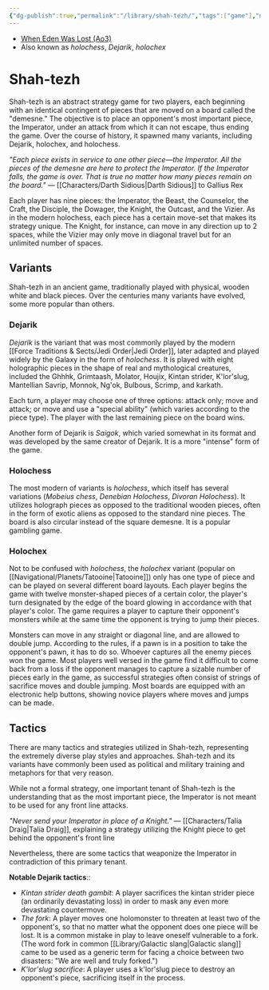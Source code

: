 ```yaml
---
{"dg-publish":true,"permalink":"/library/shah-tezh/","tags":["game"],"noteIcon":"saber1"}
---
```


- [When Eden Was Lost (Ao3)](https://archiveofourown.org/works/19334440)
- Also known as *holochess*, *Dejarik*, *holochex*
# Shah-tezh
Shah-tezh is an abstract strategy game for two players, each beginning with an identical contingent of pieces that are moved on a board called the "demesne." The objective is to place an opponent's most important piece, the Imperator, under an attack from which it can not escape, thus ending the game. Over the course of history, it spawned many variants, including Dejarik, holochex, and holochess.

*"Each piece exists in service to one other piece—the Imperator. All the pieces of the demesne are here to protect the Imperator. If the Imperator falls, the game is over. That is true no matter how many pieces remain on the board."* — [[Characters/Darth Sidious\|Darth Sidious]] to Gallius Rex

Each player has nine pieces: the Imperator, the Beast, the Counselor, the Craft, the Disciple, the Dowager, the Knight, the Outcast, and the Vizier. As in the modern holochess, each piece has a certain move-set that makes its strategy unique. The Knight, for instance, can move in any direction up to 2 spaces, while the Vizier may only move in diagonal travel but for an unlimited number of spaces.
## Variants 
Shah-tezh in an ancient game, traditionally played with physical, wooden white and black pieces. Over the centuries many variants have evolved, some more popular than others. 
### Dejarik 
*Dejarik* is the variant that was most commonly played by the modern [[Force Traditions & Sects/Jedi Order\|Jedi Order]], later adapted and played widely by the Galaxy in the form of *holochess*. It is played with eight holographic pieces in the shape of real and mythological creatures, included the Ghhhk, Grimtaash, Molator, Houjix, Kintan strider, K'lor'slug,  Mantellian Savrip, Monnok, Ng'ok, Bulbous, Scrimp, and karkath.

Each turn, a player may choose one of three options: attack only; move and attack; or move and use a "special ability" (which varies according to the piece type). The player with the last remaining piece on the board wins. 

Another form of Dejarik is *Saigok*, which varied somewhat in its format and was developed by the same creator of Dejarik. It is a more "intense" form of the game.
### Holochess
The most modern of variants is *holochess*, which itself has several variations (*Mobeius chess*, *Denebian Holochess*, *Divoran Holochess*). It utilizes holograph pieces as opposed to the traditional wooden pieces, often in the form of exotic aliens as opposed to the standard nine pieces. The board is also circular instead of the square demesne. It is a popular gambling game.
### Holochex
Not to be confused with *holochess*, the *holochex* variant (popular on [[Navigational/Planets/Tatooine\|Tatooine]]) only has one type of piece and can be played on several different board layouts. Each player begins the game with twelve monster-shaped pieces of a certain color, the player's turn designated by the edge of the board glowing in accordance with that player's color. The game requires a player to capture their opponent's monsters while at the same time the opponent is trying to jump their pieces. 

Monsters can move in any straight or diagonal line, and are allowed to double jump. According to the rules, if a pawn is in a position to take the opponent's pawn, it has to do so. Whoever captures all the enemy pieces won the game. Most players well versed in the game find it difficult to come back from a loss if the opponent manages to capture a sizable number of pieces early in the game, as successful strategies often consist of strings of sacrifice moves and double jumping. Most boards are equipped with an electronic help buttons, showing novice players where moves and jumps can be made.
## Tactics
There are many tactics and strategies utilized in Shah-tezh, representing the extremely diverse play styles and approaches. Shah-tezh and its variants have commonly been used as political and military training and metaphors for that very reason. 

While not a formal strategy, one important tenant of Shah-tezh is the understanding that as the most important piece, the Imperator is not meant to be used for any front line attacks. 

*"Never send your Imperator in place of a Knight."* — [[Characters/Talia Draig\|Talia Draig]], explaining a strategy utilizing the Knight piece to get behind the opponent's front line

Nevertheless, there are some tactics that weaponize the Imperator in contradiction of this primary tenant. 

**Notable Dejarik tactics**::
* *Kintan strider death gambit*: A player sacrifices the kintan strider piece (an ordinarily devastating loss) in order to mask any even more devastating countermove. 
* *The fork*: A player moves one holomonster to threaten at least two of the opponent's, so that no matter what the opponent does one piece will be lost. It is a common mistake in play to leave oneself vulnerable to a fork. (The word fork in common [[Library/Galactic slang\|Galactic slang]] came to be used as a generic term for facing a choice between two disasters: "We are well and truly forked.")
* *K'lor'slug sacrifice*: A player uses a k'lor'slug piece to destroy an opponent's piece, sacrificing itself in the process.